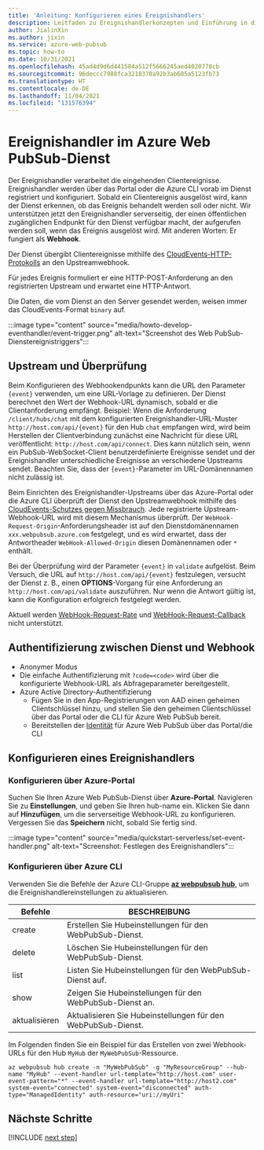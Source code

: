 ```yaml
---
title: 'Anleitung: Konfigurieren eines Ereignishandlers'
description: Leitfaden zu Ereignishandlerkonzepten und Einführung in die Integration bei der Entwicklung mit dem Azure Web PubSub-Dienst
author: JialinXin
ms.author: jixin
ms.service: azure-web-pubsub
ms.topic: how-to
ms.date: 10/31/2021
ms.openlocfilehash: 45ad4d9d6d441584a512f5666245aed4020778cb
ms.sourcegitcommit: 96deccc7988fca3218378a92b3ab685a5123fb73
ms.translationtype: HT
ms.contentlocale: de-DE
ms.lasthandoff: 11/04/2021
ms.locfileid: "131576394"
---
```

# <a name="event-handler-in-azure-web-pubsub-service"></a>Ereignishandler im Azure Web PubSub-Dienst

Der Ereignishandler verarbeitet die eingehenden Clientereignisse. Ereignishandler werden über das Portal oder die Azure CLI vorab im Dienst registriert und konfiguriert. Sobald ein Clientereignis ausgelöst wird, kann der Dienst erkennen, ob das Ereignis behandelt werden soll oder nicht. Wir unterstützen jetzt den Ereignishandler serverseitig, der einen öffentlichen zugänglichen Endpunkt für den Dienst verfügbar macht, der aufgerufen werden soll, wenn das Ereignis ausgelöst wird. Mit anderen Worten: Er fungiert als **Webhook**. 

Der Dienst übergibt Clientereignisse mithilfe des [CloudEvents-HTTP-Protokolls](https://github.com/cloudevents/spec/blob/v1.0.1/http-protocol-binding.md) an den Upstreamwebhook.

Für jedes Ereignis formuliert er eine HTTP-POST-Anforderung an den registrierten Upstream und erwartet eine HTTP-Antwort. 

Die Daten, die vom Dienst an den Server gesendet werden, weisen immer das CloudEvents-Format `binary` auf.

:::image type="content" source="media/howto-develop-eventhandler/event-trigger.png" alt-text="Screenshot des Web PubSub-Dienstereignistriggers":::

## <a name="upstream-and-validation"></a>Upstream und Überprüfung

Beim Konfigurieren des Webhookendpunkts kann die URL den Parameter `{event}` verwenden, um eine URL-Vorlage zu definieren. Der Dienst berechnet den Wert der Webhook-URL dynamisch, sobald er die Clientanforderung empfängt. Beispiel: Wenn die Anforderung `/client/hubs/chat` mit dem konfigurierten Ereignishandler-URL-Muster `http://host.com/api/{event}` für den Hub `chat` empfangen wird, wird beim Herstellen der Clientverbindung zunächst eine Nachricht für diese URL veröffentlicht: `http://host.com/api/connect`. Dies kann nützlich sein, wenn ein PubSub-WebSocket-Client benutzerdefinierte Ereignisse sendet und der Ereignishandler unterschiedliche Ereignisse an verschiedene Upstreams sendet. Beachten Sie, dass der `{event}`-Parameter im URL-Domänennamen nicht zulässig ist.

Beim Einrichten des Ereignishandler-Upstreams über das Azure-Portal oder die Azure CLI überprüft der Dienst den Upstreamwebhook mithilfe des [CloudEvents-Schutzes gegen Missbrauch](https://github.com/cloudevents/spec/blob/v1.0/http-webhook.md#4-abuse-protection). Jede registrierte Upstream-Webhook-URL wird mit diesem Mechanismus überprüft. Der `WebHook-Request-Origin`-Anforderungsheader ist auf den Dienstdomänennamen `xxx.webpubsub.azure.com` festgelegt, und es wird erwartet, dass der Antwortheader `WebHook-Allowed-Origin` diesen Domänennamen oder `*` enthält.

Bei der Überprüfung wird der Parameter `{event}` in `validate` aufgelöst. Beim Versuch, die URL auf `http://host.com/api/{event}` festzulegen, versucht der Dienst z. B., einen **OPTIONS**-Vorgang für eine Anforderung an `http://host.com/api/validate` auszuführen. Nur wenn die Antwort gültig ist, kann die Konfiguration erfolgreich festgelegt werden.

Aktuell werden [WebHook-Request-Rate](https://github.com/cloudevents/spec/blob/v1.0/http-webhook.md#414-webhook-request-rate) und [WebHook-Request-Callback](https://github.com/cloudevents/spec/blob/v1.0/http-webhook.md#413-webhook-request-callback) nicht unterstützt.

## <a name="authentication-between-service-and-webhook"></a>Authentifizierung zwischen Dienst und Webhook

- Anonymer Modus
- Die einfache Authentifizierung mit `?code=<code>` wird über die konfigurierte Webhook-URL als Abfrageparameter bereitgestellt.
- Azure Active Directory-Authentifizierung 
   - Fügen Sie in den App-Registrierungen von AAD einen geheimen Clientschlüssel hinzu, und stellen Sie den geheimen Clientschlüssel über das Portal oder die CLI für Azure Web PubSub bereit.
   - Bereitstellen der [Identität](../app-service/overview-managed-identity.md?tabs=dotnet) für Azure Web PubSub über das Portal/die CLI

## <a name="configure-event-handler"></a>Konfigurieren eines Ereignishandlers

### <a name="configure-through-azure-portal"></a>Konfigurieren über Azure-Portal

Suchen Sie Ihren Azure Web PubSub-Dienst über **Azure-Portal**. Navigieren Sie zu **Einstellungen**, und geben Sie Ihren hub-name ein. Klicken Sie dann auf **Hinzufügen**, um die serverseitige Webhook-URL zu konfigurieren. Vergessen Sie das **Speichern** nicht, sobald Sie fertig sind.

:::image type="content" source="media/quickstart-serverless/set-event-handler.png" alt-text="Screenshot: Festlegen des Ereignishandlers":::

### <a name="configure-through-azure-cli"></a>Konfigurieren über Azure CLI

Verwenden Sie die Befehle der Azure CLI-Gruppe [**az webpubsub hub**](/cli/azure/webpubsub/hub), um die Ereignishandlereinstellungen zu aktualisieren.

Befehle | BESCHREIBUNG
--|--
create | Erstellen Sie Hubeinstellungen für den WebPubSub-Dienst.
delete | Löschen Sie Hubeinstellungen für den WebPubSub-Dienst.
list   | Listen Sie Hubeinstellungen für den WebPubSub-Dienst auf.
show   | Zeigen Sie Hubeinstellungen für den WebPubSub-Dienst an.
aktualisieren | Aktualisieren Sie Hubeinstellungen für den WebPubSub-Dienst.

Im Folgenden finden Sie ein Beispiel für das Erstellen von zwei Webhook-URLs für den Hub `MyHub` der `MyWebPubSub`-Ressource.

```azurecli-interactive
az webpubsub hub create -n "MyWebPubSub" -g "MyResourceGroup" --hub-name "MyHub" --event-handler url-template="http://host.com" user-event-pattern="*" --event-handler url-template="http://host2.com" system-event="connected" system-event="disconnected" auth-type="ManagedIdentity" auth-resource="uri://myUri"
```

## <a name="next-steps"></a>Nächste Schritte

[!INCLUDE [next step](includes/include-next-step.md)]